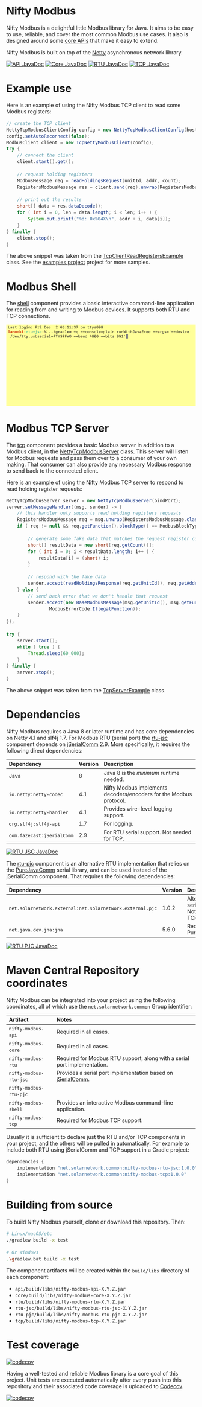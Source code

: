 # Nifty Modbus

Nifty Modbus is a delightful little Modbus library for Java. It aims to be easy to use, reliable,
and cover the most common Modbus use cases. It also is designed around some
[core APIs](https://javadoc.io/doc/net.solarnetwork.common/nifty-modbus-api) that make it easy to
extend.

Nifty Modbus is built on top of the [Netty](https://netty.io/) asynchronous network library.

[![API JavaDoc](https://javadoc.io/badge2/net.solarnetwork.common/nifty-modbus-api/JavaDoc%20API.svg)](https://javadoc.io/doc/net.solarnetwork.common/nifty-modbus-api)
[![Core JavaDoc](https://javadoc.io/badge2/net.solarnetwork.common/nifty-modbus-core/JavaDoc%20Core.svg)](https://javadoc.io/doc/net.solarnetwork.common/nifty-modbus-core)
[![RTU JavaDoc](https://javadoc.io/badge2/net.solarnetwork.common/nifty-modbus-rtu/JavaDoc%20RTU.svg)](https://javadoc.io/doc/net.solarnetwork.common/nifty-modbus-rtu)
[![TCP JavaDoc](https://javadoc.io/badge2/net.solarnetwork.common/nifty-modbus-tcp/JavaDoc%20TCP.svg)](https://javadoc.io/doc/net.solarnetwork.common/nifty-modbus-tcp)

# Example use

Here is an example of using the Nifty Modbus TCP client to read some Modbus registers:

```java
// create the TCP client
NettyTcpModbusClientConfig config = new NettyTcpModbusClientConfig(hostName, hostPort);
config.setAutoReconnect(false);
ModbusClient client = new TcpNettyModbusClient(config);
try {
	// connect the client
	client.start().get();

	// request holding registers
	ModbusMessage req = readHoldingsRequest(unitId, addr, count);
	RegistersModbusMessage res = client.send(req).unwrap(RegistersModbusMessage.class);

	// print out the results
	short[] data = res.dataDecode();
	for ( int i = 0, len = data.length; i < len; i++ ) {
		System.out.printf("%d: 0x%04X\n", addr + i, data[i]);
	}
} finally {
	client.stop();
}
```

The above snippet was taken from the [TcpClientReadRegistersExample][ex-tcp-client] class. See the
[examples project](examples/) project for more samples.


# Modbus Shell

The [shell](./shell/) component provides a basic interactive command-line application for reading
from and writing to Modbus devices. It supports both RTU and TCP connections.

![Modbus Shell](shell/docs/nifty-modbus-shell.gif)


# Modbus TCP Server

The [tcp](./tcp/) component provides a basic Modbus server in addition to a Modbus client, in the
[NettyTcpModbusServer][NettyTcpModbusServer] class. This server will listen for Modbus requests
and pass them over to a consumer of your own making. That consumer can also provide any necessary
Modbus response to send back to the connected client.

Here is an example of using the Nifty Modbus TCP server to respond to read holding register
requests:

```java
NettyTcpModbusServer server = new NettyTcpModbusServer(bindPort);
server.setMessageHandler((msg, sender) -> {
	// this handler only supports read holding registers requests
	RegistersModbusMessage req = msg.unwrap(RegistersModbusMessage.class);
	if ( req != null && req.getFunction().blockType() == ModbusBlockType.Holding ) {

		// generate some fake data that matches the request register count
		short[] resultData = new short[req.getCount()];
		for ( int i = 0; i < resultData.length; i++ ) {
			resultData[i] = (short) i;
		}

		// respond with the fake data
		sender.accept(readHoldingsResponse(req.getUnitId(), req.getAddress(), resultData));
	} else {
		// send back error that we don't handle that request
		sender.accept(new BaseModbusMessage(msg.getUnitId(), msg.getFunction(),
				ModbusErrorCode.IllegalFunction));
	}
});

try {
	server.start();
	while ( true ) {
		Thread.sleep(60_000);
	}
} finally {
	server.stop();
}
```

The above snippet was taken from the  [TcpServerExample][ex-tcp-server] class.

# Dependencies

Nifty Modbus requires a Java 8 or later runtime and has core dependencies on Netty 4.1 and slf4j
1.7. For Modbus RTU (serial port) the [rtu-jsc](./rtu-jsc/) component depends on
[jSerialComm][jSerialComm] 2.9. More specifically, it requires the following direct dependencies:

| Dependency | Version | Description |
|:-----------|:--------|:------------|
| Java                       | 8   | Java 8 is the _minimum_ runtime needed. |
| `io.netty:netty-codec`     | 4.1 | Nifty Modbus implements decoders/encoders for the Modbus protocol. |
| `io.netty:netty-handler`   | 4.1 | Provides wire-level logging support. |
| `org.slf4j:slf4j-api`      | 1.7 | For logging. |
| `com.fazecast:jSerialComm` | 2.9 | For RTU serial support. Not needed for TCP. |

[![RTU JSC JavaDoc](https://javadoc.io/badge2/net.solarnetwork.common/nifty-modbus-rtu-jsc/JavaDoc%20RTU%20jSerialComm.svg)](https://javadoc.io/doc/net.solarnetwork.common/nifty-modbus-rtu-jsc)

The [rtu-pjc](./rtu-pjc/) component is an alternative RTU implementation that relies on the
[PureJavaComm][PureJavaComm] serial library, and can be used instead of the jSerialComm component.
That requires the following dependencies:

| Dependency | Version | Description |
|:-----------|:--------|:------------|
| `net.solarnetwork.external:net.solarnetwork.external.pjc` | 1.0.2 | Alternative RTU serial support. Not needed for TCP. |
| `net.java.dev.jna:jna` | 5.6.0 | Required by PureJavaComm. |

[![RTU PJC JavaDoc](https://javadoc.io/badge2/net.solarnetwork.common/nifty-modbus-rtu-pjc/JavaDoc%20RTU%20PureJavaComm.svg)](https://javadoc.io/doc/net.solarnetwork.common/nifty-modbus-rtu-pjc)

# Maven Central Repository coordinates

Nifty Modbus can be integrated into your project using the following coordinates,
all of which use the `net.solarnetwork.common` Group identifier:

| Artifact | Notes |
|:---------|:------|
| `nifty-modbus-api` | Required in all cases. |
| `nifty-modbus-core` | Required in all cases. |
| `nifty-modbus-rtu` | Required for Modbus RTU support, along with a serial port implementation. |
| `nifty-modbus-rtu-jsc` | Provides a serial port implementation based on [jSerialComm][jSerialComm]. |
| `nifty-modbus-rtu-pjc` | | Provides a serial port implementation based on [PureJavaComm][PureJavaComm]. |
| `nifty-modbus-shell` | Provides an interactive Modbus command-line application.  |
| `nifty-modbus-tcp` | Required for Modbus TCP support. |

Usually it is sufficient to declare just the RTU and/or TCP components in your project, and the
others will be pulled in automatically. For example to include both RTU using jSerialComm and TCP
support in a Gradle project:

```gradle
dependencies {
	implementation "net.solarnetwork.common:nifty-modbus-rtu-jsc:1.0.0"
	implementation "net.solarnetwork.common:nifty-modbus-tcp:1.0.0"
}
```

# Building from source

To build Nifty Modbus yourself, clone or download this repository. Then:

```sh
# Linux/macOS/etc
./gradlew build -x test

# Or Windows
.\gradlew.bat build -x test
```

The component artifacts will be created within the `build/libs` directory of each component:

 * `api/build/libs/nifty-modbus-api-X.Y.Z.jar`
 * `core/build/libs/nifty-modbus-core-X.Y.Z.jar`
 * `rtu/build/libs/nifty-modbus-rtu-X.Y.Z.jar`
 * `rtu-jsc/build/libs/nifty-modbus-rtu-jsc-X.Y.Z.jar`
 * `rtu-pjc/build/libs/nifty-modbus-rtu-pjc-X.Y.Z.jar`
 * `tcp/build/libs/nifty-modbus-tcp-X.Y.Z.jar`

# Test coverage

[![codecov](https://codecov.io/github/SolarNetwork/nifty-modbus/branch/main/graph/badge.svg?token=VPVD1Z35YK)](https://codecov.io/github/SolarNetwork/nifty-modbus)

Having a well-tested and reliable Modbus library is a core goal of this project. Unit tests are
executed automatically after every push into this repository and their associated code coverage is
uploaded to [Codecov](https://codecov.io/github/SolarNetwork/nifty-modbus/).

[![codecov](https://codecov.io/github/SolarNetwork/nifty-modbus/branch/main/graphs/sunburst.svg?token=VPVD1Z35YK)](https://codecov.io/github/SolarNetwork/nifty-modbus)


[jSerialComm]: https://fazecast.github.io/jSerialComm/
[ex-tcp-client]: https://github.com/SolarNetwork/nifty-modbus/blob/main/tcp/src/test/java/net/solarnetwork/io/modbus/tcp/example/TcpClientReadRegistersExample.java
[ex-tcp-server]: https://github.com/SolarNetwork/nifty-modbus/blob/main/tcp/src/test/java/net/solarnetwork/io/modbus/tcp/example/TcpServerExample.java
[NettyTcpModbusServer]: https://github.com/SolarNetwork/nifty-modbus/blob/main/tcp/src/main/java/net/solarnetwork/io/modbus/tcp/netty/NettyTcpModbusServer.java
[PureJavaComm]: http://www.sparetimelabs.com/purejavacomm/purejavacomm.php
